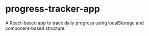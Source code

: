 
# progress-tracker-app
A React-based app to track daily progress using localStorage and component-based structure.


